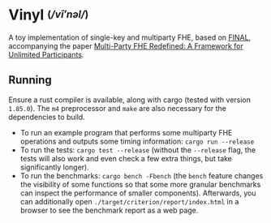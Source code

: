 # Vinyl <sup><sub>(*/vī′nəl/*)</sub></sup>

A toy implementation of single-key and multiparty FHE, based on [FINAL](https://doi.org/10.1007/978-3-031-22966-4_7),
accompanying the paper [Multi-Party FHE Redefined: A Framework for Unlimited Participants](https://eprint.iacr.org/2025/965).

## Running

Ensure a rust compiler is available, along with cargo (tested with version `1.85.0`).
The `m4` preprocessor and `make` are also necessary for the dependencies to build.
- To run an example program that performs some multiparty FHE operations and outputs some timing information: `cargo run --release`
- To run the tests: `cargo test --release` (without the `--release` flag, the tests will also work and even check a few extra things, but take significantly longer).
- To run the benchmarks: `cargo bench -Fbench` (the `bench` feature changes the visibility of some functions so that some more granular benchmarks can inspect the performance of smaller components). Afterwards, you can additionally open `./target/criterion/report/index.html` in a browser to see the benchmark report as a web page.
